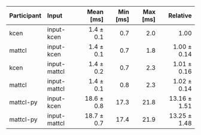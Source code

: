 | Participant | Input | Mean [ms] | Min [ms] | Max [ms] | Relative |
|:---|:---|---:|---:|---:|---:|
| kcen | input-kcen | 1.4 ± 0.1 | 0.7 | 2.0 | 1.00 |
| mattcl | input-kcen | 1.4 ± 0.1 | 0.7 | 1.8 | 1.00 ± 0.14 |
| kcen | input-mattcl | 1.4 ± 0.2 | 0.7 | 2.3 | 1.01 ± 0.16 |
| mattcl | input-mattcl | 1.4 ± 0.1 | 0.8 | 2.3 | 1.02 ± 0.14 |
| mattcl-py | input-kcen | 18.6 ± 0.8 | 17.3 | 21.8 | 13.16 ± 1.51 |
| mattcl-py | input-mattcl | 18.7 ± 0.7 | 17.4 | 21.9 | 13.25 ± 1.48 |
